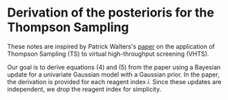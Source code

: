 # Derivation of the posterioris for the Thompson Sampling

These notes are inspired by Patrick Walters's [paper](https://pubs.acs.org/doi/10.1021/acs.jcim.3c01790) on the application of Thompson Sampling (TS) to virtual high-throughput screening (VHTS).

Our goal is to derive equations (4) and (5) from the paper using a Bayesian update for a univariate Gaussian model with a Gaussian prior.
In the paper, the derivation is provided for each reagent index $i$. 
Since these updates are independent, we drop the reagent index for simplicity.
